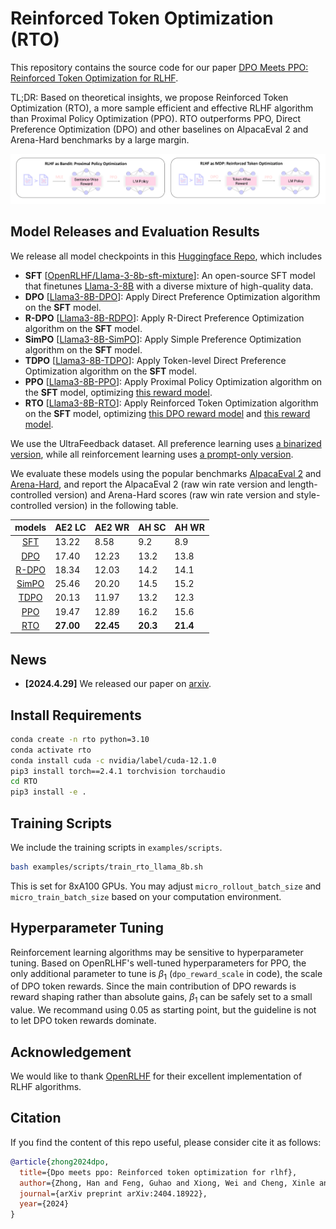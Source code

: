 # Reinforced Token Optimization (RTO)
This repository contains the source code for our paper [DPO Meets PPO: Reinforced Token Optimization for RLHF](https://arxiv.org/abs/2404.18922). 

TL;DR: Based on theoretical insights, we propose Reinforced Token Optimization (RTO), a more sample efficient and effective RLHF algorithm than Proximal Policy Optimization (PPO). RTO outperforms PPO, Direct Preference Optimization (DPO) and other baselines on AlpacaEval 2 and Arena-Hard benchmarks by a large margin. 

![Illustration of RTO](./docs/illustration.png)

## Model Releases and Evaluation Results
We release all model checkpoints in this [Huggingface Repo](https://huggingface.co/RTO-RL), which includes
- **SFT** [[OpenRLHF/Llama-3-8b-sft-mixture](https://huggingface.co/OpenRLHF/Llama-3-8b-sft-mixture)]: An open-source SFT model that finetunes [Llama-3-8B](https://huggingface.co/meta-llama/Meta-Llama-3-8B) with a diverse mixture of high-quality data.
- **DPO** [[Llama3-8B-DPO](https://huggingface.co/RTO-RL/Llama3-8B-DPO)]: Apply Direct Preference Optimization algorithm on the **SFT** model.
- **R-DPO** [[Llama3-8B-RDPO](https://huggingface.co/RTO-RL/Llama3-8B-RDPO)]: Apply R-Direct Preference Optimization algorithm on the **SFT** model.
- **SimPO** [[Llama3-8B-SimPO](https://huggingface.co/RTO-RL/Llama3-8B-SimPO)]: Apply Simple Preference Optimization algorithm on the **SFT** model.
- **TDPO** [[Llama3-8B-TDPO](https://huggingface.co/RTO-RL/Llama3-8B-TDPO)]: Apply Token-level Direct Preference Optimization algorithm on the **SFT** model.
- **PPO** [[Llama3-8B-PPO](https://huggingface.co/RTO-RL/Llama3-8B-PPO)]: Apply Proximal Policy Optimization algorithm on the **SFT** model, optimizing [this reward model](https://huggingface.co/RTO-RL/Llama3-8B-RewardModel).
- **RTO** [[Llama3-8B-RTO](https://huggingface.co/RTO-RL/Llama3-8B-RTO)]: Apply Reinforced Token Optimization algorithm on the **SFT** model, optimizing [this DPO reward model](https://huggingface.co/RTO-RL/Llama3-8B-DPO) and [this reward model](RTO-RL/Llama3.2-1B-RewardModel).

We use the UltraFeedback dataset. All preference learning uses [a binarized version](https://huggingface.co/datasets/HuggingFaceH4/ultrafeedback_binarized), while all reinforcement learning uses [a prompt-only version](https://huggingface.co/datasets/weqweasdas/ultra_train).


We evaluate  these models using the popular benchmarks [AlpacaEval 2](https://github.com/tatsu-lab/alpaca_eval) and [Arena-Hard](https://github.com/lm-sys/arena-hard-auto), and report the AlpacaEval 2 (raw win rate version and length-controlled version) and Arena-Hard scores (raw win rate version and style-controlled version) in the following table.

| models | AE2 LC | AE2 WR | AH SC | AH WR |
|:---:|--|--|--|--|
| [SFT](https://huggingface.co/OpenRLHF/Llama-3-8b-sft-mixture) | 13.22 | 8.58 | 9.2 | 8.9 |
| [DPO](https://huggingface.co/RTO-RL/Llama3-8B-DPO) | 17.40 | 12.23 | 13.2 | 13.8 |
| [R-DPO](https://huggingface.co/RTO-RL/Llama3-8B-RDPO) | 18.34 | 12.03 | 14.2 | 14.1 |
| [SimPO](https://huggingface.co/RTO-RL/Llama3-8B-SimPO) | 25.46 | 20.20 | 14.5 | 15.2 |
| [TDPO](https://huggingface.co/RTO-RL/Llama3-8B-TDPO) | 20.13 | 11.97 | 13.2 | 12.3 |
| [PPO](https://huggingface.co/RTO-RL/Llama3-8B-PPO) | 19.47 | 12.89 | 16.2 | 15.6 |
| [RTO](https://huggingface.co/RTO-RL/Llama3-8B-RTO) | **27.00** | **22.45** | **20.3** | **21.4** |


## News
- **[2024.4.29]** We released our paper on [arxiv](https://arxiv.org/abs/2404.18922).







## Install Requirements


```bash
conda create -n rto python=3.10
conda activate rto
conda install cuda -c nvidia/label/cuda-12.1.0
pip3 install torch==2.4.1 torchvision torchaudio
cd RTO
pip3 install -e .
```

## Training Scripts
We include the training scripts in `examples/scripts`.
```bash
bash examples/scripts/train_rto_llama_8b.sh
```
This is set for 8xA100 GPUs. You may adjust `micro_rollout_batch_size` and `micro_train_batch_size` based on your computation environment.



## Hyperparameter Tuning
Reinforcement learning algorithms may be sensitive to hyperparameter tuning. Based on OpenRLHF's well-tuned hyperparameters for PPO, the only additional parameter to tune is $\beta_1$ (`dpo_reward_scale` in code), the scale of DPO token rewards. Since the main contribution of DPO rewards is reward shaping rather than absolute gains, $\beta_1$ can be safely set to a small value. We recommand using $0.05$ as starting point, but the guideline is not to let DPO token rewards dominate.



## Acknowledgement
We would like to thank [OpenRLHF](https://github.com/OpenRLHF/OpenRLHF) for their excellent implementation of RLHF algorithms.

## Citation
If you find the content of this repo useful, please consider cite it as follows:

```bibtex
@article{zhong2024dpo,
  title={Dpo meets ppo: Reinforced token optimization for rlhf},
  author={Zhong, Han and Feng, Guhao and Xiong, Wei and Cheng, Xinle and Zhao, Li and He, Di and Bian, Jiang and Wang, Liwei},
  journal={arXiv preprint arXiv:2404.18922},
  year={2024}
}
```
